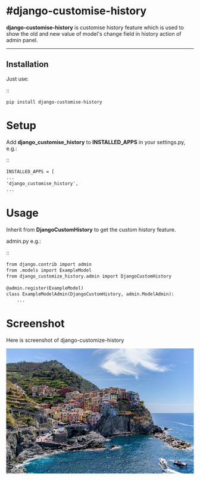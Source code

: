#django-customise-history
========================

**django-customise-history** is customise history feature which is used to show the old and new value of model's change field in history action of admin panel.

------------
Installation
------------

Just use:

::

    pip install django-customise-history

Setup
=====

Add **django_customise_history** to **INSTALLED_APPS** in your settings.py, e.g.:

::

    INSTALLED_APPS = [
    ...
    'django_customise_history',
    ...


Usage
=====

Inherit from **DjangoCustomHistory** to get the custom history feature.

admin.py e.g.:

::

    
    from django.contrib import admin
    from .models import ExampleModel
    from django_customize_history.admin import DjangoCustomHistory
    
    @admin.register(ExampleModel)
    class ExampleModelAdmin(DjangoCustomHistory, admin.ModelAdmin):
        ...

Screenshot
=====
Here is screenshot of django-customize-history

![alt text](https://raw.githubusercontent.com/mayur-softices/djnago-customize-history/main/docs/_static/img_5terre.jpg)